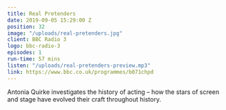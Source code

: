 ```yaml
---
title: Real Pretenders
date: 2019-09-05 15:29:00 Z
position: 32
image: "/uploads/real-pretenders.jpg"
client: BBC Radio 3
logo: bbc-radio-3
episodes: 1
run-time: 57 mins
listen: "/uploads/real-pretenders-preview.mp3"
link: https://www.bbc.co.uk/programmes/b071chpd
---
```


Antonia Quirke investigates the history of acting – how the stars of screen and stage have evolved their craft throughout history.